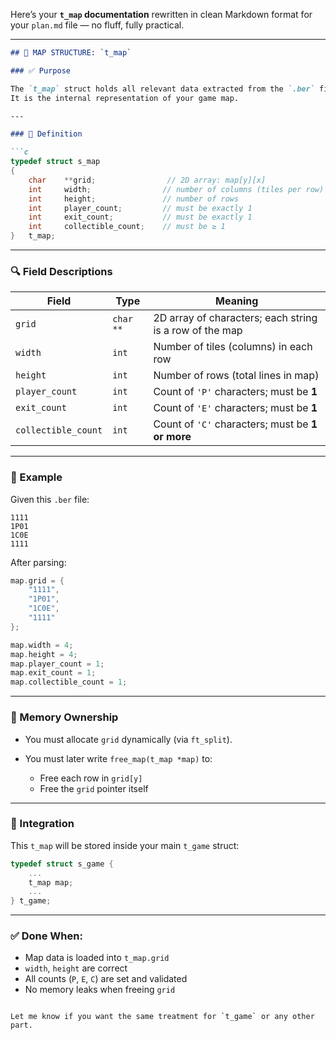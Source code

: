 
Here’s your **`t_map` documentation** rewritten in clean Markdown format for your `plan.md` file — no fluff, fully practical.

---

````md
## 🧱 MAP STRUCTURE: `t_map`

### ✅ Purpose

The `t_map` struct holds all relevant data extracted from the `.ber` file after parsing and validation.  
It is the internal representation of your game map.

---

### 🧩 Definition

```c
typedef struct s_map
{
    char    **grid;                // 2D array: map[y][x]
    int     width;                // number of columns (tiles per row)
    int     height;               // number of rows
    int     player_count;         // must be exactly 1
    int     exit_count;           // must be exactly 1
    int     collectible_count;    // must be ≥ 1
}   t_map;
````

---

### 🔍 Field Descriptions

| Field               | Type      | Meaning                                                 |
| ------------------- | --------- | ------------------------------------------------------- |
| `grid`              | `char **` | 2D array of characters; each string is a row of the map |
| `width`             | `int`     | Number of tiles (columns) in each row                   |
| `height`            | `int`     | Number of rows (total lines in map)                     |
| `player_count`      | `int`     | Count of `'P'` characters; must be **1**                |
| `exit_count`        | `int`     | Count of `'E'` characters; must be **1**                |
| `collectible_count` | `int`     | Count of `'C'` characters; must be **1 or more**        |

---

### 🧪 Example

Given this `.ber` file:

```
1111
1P01
1C0E
1111
```

After parsing:

```c
map.grid = {
    "1111",
    "1P01",
    "1C0E",
    "1111"
};

map.width = 4;
map.height = 4;
map.player_count = 1;
map.exit_count = 1;
map.collectible_count = 1;
```

---

### 🧼 Memory Ownership

* You must allocate `grid` dynamically (via `ft_split`).
* You must later write `free_map(t_map *map)` to:

  * Free each row in `grid[y]`
  * Free the `grid` pointer itself

---

### 🧠 Integration

This `t_map` will be stored inside your main `t_game` struct:

```c
typedef struct s_game {
    ...
    t_map map;
    ...
} t_game;
```

---

### ✅ Done When:

* Map data is loaded into `t_map.grid`
* `width`, `height` are correct
* All counts (`P`, `E`, `C`) are set and validated
* No memory leaks when freeing `grid`

```

Let me know if you want the same treatment for `t_game` or any other part.
```
